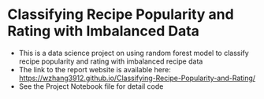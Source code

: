 # Classifying Recipe Popularity and Rating with Imbalanced Data 

- This is a data science project on using random forest model to classify recipe popularity and rating with imbalanced recipe data
- The link to the report website is available here: https://wzhang3912.github.io/Classifying-Recipe-Popularity-and-Rating/
- See the Project Notebook file for detail code
